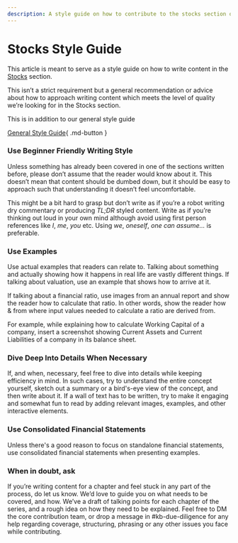 ```yaml
---
description: A style guide on how to contribute to the stocks section of our wiki
---
```


# Stocks Style Guide

This article is meant to serve as a style guide on how to write content in the [Stocks](../../stocks/can-you-beat-the-market.md) section.

This isn’t a strict requirement but a general recommendation or advice about how to approach writing content which meets the level of quality we’re looking for in the Stocks section.

This is in addition to our general style guide

[General Style Guide](general-style-guide.md){ .md-button }

### Use Beginner Friendly Writing Style

Unless something has already been covered in one of the sections written before, please don’t assume that the reader would know about it. This doesn’t mean that content should be dumbed down, but it should be easy to approach such that understanding it doesn’t feel uncomfortable.

This might be a bit hard to grasp but don’t write as if you’re a robot writing dry commentary or producing *TL;DR* styled content. Write as if you’re thinking out loud in your own mind although avoid using first person references like *I*, *me*, *you* etc. Using *we*, *oneself*, *one can assume…* is preferable.

### Use Examples

Use actual examples that readers can relate to. Talking about something and actually showing how it happens in real life are vastly different things. If talking about valuation, use an example that shows how to arrive at it.

If talking about a financial ratio, use images from an annual report and show the reader how to calculate that ratio. In other words, show the reader how & from where input values needed to calculate a ratio are derived from.

For example, while explaining how to calculate Working Capital of a company, insert a screenshot showing Current Assets and Current Liabilities of a company in its balance sheet.

### Dive Deep Into Details When Necessary

If, and when, necessary, feel free to dive into details while keeping efficiency in mind. In such cases, try to understand the entire concept yourself, sketch out a summary or a bird's-eye view of the concept, and then write about it. If a wall of text has to be written, try to make it engaging and somewhat fun to read by adding relevant images, examples, and other interactive elements.

### Use Consolidated Financial Statements

Unless there's a good reason to focus on standalone financial statements, use consolidated financial statements when presenting examples.

### When in doubt, ask

If you’re writing content for a chapter and feel stuck in any part of the process, do let us know. We’d love to guide you on what needs to be covered, and how. We’ve a draft of talking points for each chapter of the series, and a rough idea on how they need to be explained. Feel free to DM the core contribution team, or drop a message in #kb-due-diligence for any help regarding coverage, structuring, phrasing or any other issues you face while contributing.
